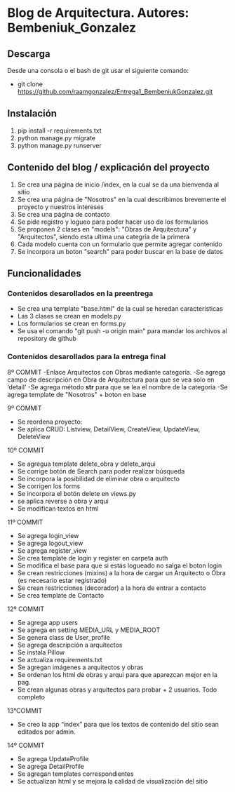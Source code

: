 # Blog de Arquitectura. Autores: Bembeniuk_Gonzalez #

## Descarga ##
Desde una consola o el bash de git usar el siguiente comando:
- git clone https://github.com/raamgonzalez/Entrega1_BembeniukGonzalez.git

## Instalación ##
1. pip install -r requirements.txt
2. python manage.py migrate
3. python manage.py runserver

## Contenido del blog / explicación del proyecto ##
1. Se crea una página de inicio /index, en la cual se da una bienvenda al sitio
2. Se crea una página de "Nosotros" en la cual describimos brevemente el proyecto y nuestros intereses
3. Se crea una página de contacto
5. Se pide registro y logueo para poder hacer uso de los formularios
6. Se proponen 2 clases en "models": "Obras de Arquitectura" y "Arquitectos", siendo esta ultima una categría de la primera
7. Cada modelo cuenta con un formulario que permite agregar contenido
8. Se incorpora un boton "search" para poder buscar en la base de datos

## Funcionalidades ##
### Contenidos desarollados en la preentrega ###
- Se crea una template "base.html" de la cual se heredan caracteristicas
- Las 3 clases se crean en models.py
- Los formularios se crean en forms.py
- Se usa el comando "git push -u origin main" para mandar los archivos al repository de github

### Contenidos desarollados para la entrega final ###
8º COMMIT
-Enlace Arquitectos con Obras mediante categoría.
-Se agrega campo de descripción en Obra de Arquitectura para que se vea solo en ‘detail’
-Se agrega método __str__ para que se lea el nombre de la categoria
-Se agrega template de "Nosotros" + boton en base

9º COMMIT
- Se reordena proyecto:
- Se aplica CRUD: Listview, DetailView, CreateView, UpdateView, DeleteView

10º COMMIT
- Se agregua template delete_obra y delete_arqui
- Se corrige botón de Search para poder realizar búsqueda
- Se incorpora la posibilidad de eliminar obra o arquitecto
- Se corrigen los forms
- Se incorpora el botón delete en views.py
- se aplica reverse a obra y arqui
- Se modifican textos en html

11º COMMIT 
- Se agrega login_view
- Se agrega logout_view
- Se agrega register_view
- Se crea template de login y register en carpeta auth
- Se modifica el base para que si estás logueado no salga el boton login
- Se crean restricciones (mixins) a la hora de cargar un Arquitecto o Obra (es necesario estar registrado)
- Se crean restricciones (decorador) a la hora de entrar a contacto
- Se crea template de Contacto

12º COMMIT
- Se agrega app users
- Se agrega en setting MEDIA_URL y MEDIA_ROOT
- Se genera class de User_profile
- Se agrega descripción a arquitectos
- Se instala Pillow
- Se actualiza requirements.txt
- Se agregan imágenes a arquitectos y obras
- Se ordenan los html de obras y arqui para que aparezcan mejor en la pag.
- Se crean algunas obras y arquitectos para probar + 2 usuarios. Todo completo

13°COMMIT 
- Se creo la app “index” para que los textos de contenido del sitio sean editados por admin. 

14º COMMIT
- Se agrega UpdateProfile
- Se agrega DetailProfile
- Se agregan templates correspondientes
- Se actualizan html y se mejora la calidad de visualización del sitio



